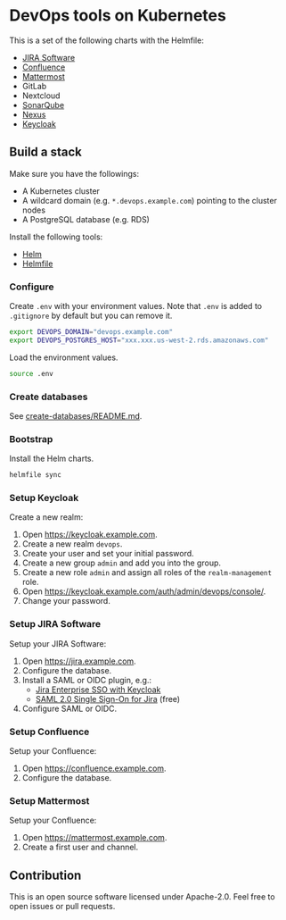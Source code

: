 # DevOps tools on Kubernetes

This is a set of the following charts with the Helmfile:

- [JIRA Software](atlassian-jira-software)
- [Confluence](atlassian-confluence)
- [Mattermost](mattermost)
- GitLab
- Nextcloud
- [SonarQube](https://github.com/kubernetes/charts/tree/master/stable/sonarqube)
- [Nexus](https://github.com/kubernetes/charts/tree/master/stable/sonatype-nexus)
- [Keycloak](https://github.com/kubernetes/charts/tree/master/stable/keycloak)


## Build a stack

Make sure you have the followings:

- A Kubernetes cluster
- A wildcard domain (e.g. `*.devops.example.com`) pointing to the cluster nodes
- A PostgreSQL database (e.g. RDS)

Install the following tools:

- [Helm](https://github.com/kubernetes/helm)
- [Helmfile](https://github.com/roboll/helmfile)


### Configure

Create `.env` with your environment values.
Note that `.env` is added to `.gitignore` by default but you can remove it.

```sh
export DEVOPS_DOMAIN="devops.example.com"
export DEVOPS_POSTGRES_HOST="xxx.xxx.us-west-2.rds.amazonaws.com"
```

Load the environment values.

```sh
source .env
```

### Create databases

See [create-databases/README.md](create-databases/README.md).

### Bootstrap

Install the Helm charts.

```sh
helmfile sync
```

### Setup Keycloak

Create a new realm:

1. Open https://keycloak.example.com.
1. Create a new realm `devops`.
1. Create your user and set your initial password.
1. Create a new group `admin` and add you into the group.
1. Create a new role `admin` and assign all roles of the `realm-management` role.
1. Open https://keycloak.example.com/auth/admin/devops/console/.
1. Change your password.

### Setup JIRA Software

Setup your JIRA Software:

1. Open https://jira.example.com.
1. Configure the database.
1. Install a SAML or OIDC plugin, e.g.:
    - [Jira Enterprise SSO with Keycloak](https://marketplace.atlassian.com/plugins/de.codecentric.atlassian.oidc.jira-oidc-plugin/server/overview)
    - [SAML 2.0 Single Sign-On for Jira](https://marketplace.atlassian.com/plugins/com.bitium.jira.SAML2PluginJira/server/overview) (free)
1. Configure SAML or OIDC.

### Setup Confluence

Setup your Confluence:

1. Open https://confluence.example.com.
1. Configure the database.

### Setup Mattermost
Setup your Confluence:

1. Open https://mattermost.example.com.
1. Create a first user and channel.


## Contribution

This is an open source software licensed under Apache-2.0.
Feel free to open issues or pull requests.
